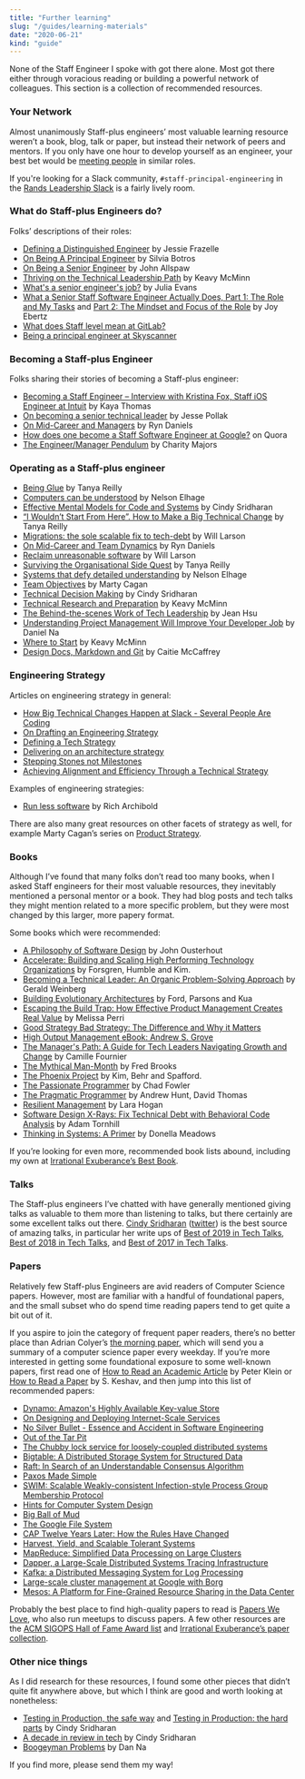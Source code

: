 ```yaml
---
title: "Further learning"
slug: "/guides/learning-materials"
date: "2020-06-21"
kind: "guide"
---
```


None of the  Staff Engineer I spoke with got there alone. Most got there either through voracious reading
or building a powerful network of colleagues. This section is a collection of recommended resources.


### Your Network

Almost unanimously Staff-plus engineers’ most valuable learning resource weren’t a book, blog, talk or paper, but instead their network of peers and mentors. If you only have one hour to develop yourself as an engineer, your best bet would be [meeting people](https://lethain.com/meeting-people/) in similar roles.

If you're looking for a Slack community, `#staff-principal-engineering` in the
[Rands Leadership Slack](https://randsinrepose.com/welcome-to-rands-leadership-slack/)
is a fairly lively room.


### What do Staff-plus Engineers do?

Folks’ descriptions of their roles:

*   [Defining a Distinguished Engineer](https://blog.jessfraz.com/post/defining-a-distinguished-engineer/) by Jessie Frazelle
*   [On Being A Principal Engineer](https://blog.dbsmasher.com/2019/01/28/on-being-a-principal-engineer.html) by Silvia Botros
*   [On Being a Senior Engineer](https://www.kitchensoap.com/2012/10/25/on-being-a-senior-engineer/) by John Allspaw
*   [Thriving on the Technical Leadership Path](https://keavy.com/work/thriving-on-the-technical-leadership-path/) by Keavy McMinn
*   [What's a senior engineer's job?](https://jvns.ca/blog/senior-engineer/) by Julia Evans
*   [What a Senior Staff Software Engineer Actually Does, Part 1: The Role and My Tasks](https://medium.com/box-tech-blog/what-a-senior-staff-software-engineer-actually-does-f3fc140d5f33) and [Part 2: The Mindset and Focus of the Role](https://medium.com/box-tech-blog/what-a-senior-staff-software-engineer-actually-does-d55308fcdd41) by Joy Ebertz
*   [What does Staff level mean at GitLab?](https://about.gitlab.com/blog/2020/02/18/staff-level-engineering-at-gitlab/)
*   [Being a principal engineer at Skyscanner](https://medium.com/@SkyscannerEng/being-a-principal-engineer-at-skyscanner-1830dfa17d30)

### Becoming a Staff-plus Engineer

Folks sharing their stories of becoming a Staff-plus engineer:

*   [Becoming a Staff Engineer – Interview with Kristina Fox, Staff iOS Engineer at Intuit](https://elpha.com/posts/4j56np6p/becoming-a-staff-engineer-interview-with-kristina-fox-staff-ios-engineer-at-intuit) by Kaya Thomas
*   [On becoming a senior technical leader](https://blog.coinbase.com/on-becoming-a-senior-technical-leader-14106f1383b8) by Jesse Pollak
*   [On Mid-Career and Managers](https://www.ryn.works/blog/on-mid-career-and-managers) by Ryn Daniels
*   [How does one become a Staff Software Engineer at Google?](https://www.quora.com/How-does-one-become-a-Staff-Software-Engineer-at-Google-What-might-a-new-grad-entering-the-company-do-to-grow-their-career-to-reach-that-level) on Quora
*   [The Engineer/Manager Pendulum](https://charity.wtf/2017/05/11/the-engineer-manager-pendulum/) by Charity Majors

### Operating as a Staff-plus engineer

*   [Being Glue](https://noidea.dog/glue) by Tanya Reilly
*   [Computers can be understood](https://blog.nelhage.com/post/computers-can-be-understood/) by Nelson Elhage
*   [Effective Mental Models for Code and Systems](https://medium.com/@copyconstruct/effective-mental-models-for-code-and-systems-7c55918f1b3e) by Cindy Sridharan
*   [“I Wouldn’t Start From Here”. How to Make a Big Technical Change](https://noidea.dog/blog/getting-there-from-here) by Tanya Reilly
*   [Migrations: the sole scalable fix to tech-debt](https://lethain.com/migrations/) by Will Larson
*   [On Mid-Career and Team Dynamics](https://www.ryn.works/blog/on-mid-career-and-team-dynamics) by Ryn Daniels
*   [Reclaim unreasonable software](https://lethain.com/reclaim-unreasonable-software/) by Will Larson
*   [Surviving the Organisational Side Quest](https://noidea.dog/blog/surviving-the-organisational-side-quest) by Tanya Reilly
*   [Systems that defy detailed understanding](https://blog.nelhage.com/post/systems-that-defy-understanding/) by Nelson Elhage
*   [Team Objectives](https://svpg.com/team-objectives-overview/) by Marty Cagan
*   [Technical Decision Making](https://medium.com/@copyconstruct/technical-decision-making-9b2817c18da4) by Cindy Sridharan
*   [Technical Research and Preparation](https://keavy.com/work/technical-preparation/) by Keavy McMinn
*   [The Behind-the-scenes Work of Tech Leadership](https://blog.coleadership.com/behind-the-scenes-tech-leadership/) by Jean Hsu
*   [Understanding Project Management Will Improve Your Developer Job](https://blog.danielna.com/understanding-project-management-will-improve-your-developer-job/) by Daniel Na
*   [Where to Start](https://keavy.com/work/where-to-start/) by Keavy McMinn
* [Design Docs, Markdown and Git](https://caitiem.com/2020/03/29/design-docs-markdown-and-git/) by Caitie McCaffrey

### Engineering Strategy

Articles on engineering strategy in general:

*   [How Big Technical Changes Happen at Slack - Several People Are Coding](https://slack.engineering/how-big-technical-changes-happen-at-slack-f1569d25ee7b)
*   [On Drafting an Engineering Strategy](https://www.paperplanes.de/2020/1/31/on-drafting-an-engineering-strategy.html)
*   [Defining a Tech Strategy](https://sarahtaraporewalla.com/agile/design/architecture/Defining-a-Tech-Strategy)
*   [Delivering on an architecture strategy](https://blog.thepete.net/blog/2019/12/09/delivering-on-an-architecture-strategy/)
*   [Stepping Stones not Milestones](https://medium.com/@jamesacowling/stepping-stones-not-milestones-e6be0073563f)
*   [Achieving Alignment and Efficiency Through a Technical Strategy](https://yenkel.dev/posts/achieving-alignment-and-efficiency-through-a-technical-strategy)

Examples of engineering strategies:

*   [Run less software](https://www.intercom.com/blog/run-less-software/) by Rich Archibold

There are also many great resources on other facets of strategy as well, for example Marty Cagan’s series on [Product Strategy](https://svpg.com/product-strategy-overview/).

### Books

Although I’ve found that many folks don’t read too many books, when I asked Staff engineers for their most valuable resources, they inevitably mentioned a personal mentor or a book. They had blog posts and tech talks they might mention related to a more specific problem, but they were most changed by this larger, more papery format.

Some books which were recommended:

*   [A Philosophy of Software Design](https://lethain.com/notes-philosophy-software-design/) by John Ousterhout
*   [Accelerate: Building and Scaling High Performing Technology Organizations](https://www.amazon.com/Accelerate-Software-Performing-Technology-Organizations-ebook/dp/B07B9F83WM/ref=sr_1_1?s=books&ie=UTF8&qid=1532354658&sr=1-1&keywords=accelerate+devops) by Forsgren, Humble and Kim.
*   [Becoming a Technical Leader: An Organic Problem-Solving Approach](https://www.amazon.com/Becoming-Technical-Leader-Gerald-Weinberg-ebook/dp/B004J4VV3I/ref=sr_1_2?s=digital-text&ie=UTF8&qid=1532438948&sr=1-2&keywords=becoming+a+technical+leader) by Gerald Weinberg
*   [Building Evolutionary Architectures](https://lethain.com/building-evolutionary-architectures/) by Ford, Parsons and Kua
*   [Escaping the Build Trap: How Effective Product Management Creates Real Value](https://www.amazon.com/dp/B07K3QBWG1/ref=dp-kindle-redirect?_encoding=UTF8&btkr=1) by Melissa Perri
*   [Good Strategy Bad Strategy: The Difference and Why it Matters](https://www.amazon.com/Good-Strategy-Bad-Difference-Matters-ebook/dp/B004J4WKEC/ref=sr_1_2?s=books&ie=UTF8&qid=1532354394&sr=1-2&keywords=good+strategy%2C+bad+strategy)
*   [High Output Management eBook: Andrew S. Grove](https://www.amazon.com/dp/B015VACHOK/)
*   [The Manager's Path: A Guide for Tech Leaders Navigating Growth and Change](https://www.amazon.com/Managers-Path-Leaders-Navigating-Growth-ebook/dp/B06XP3GJ7F/ref=sr_1_3?s=books&ie=UTF8&qid=1532438516&sr=1-3&keywords=high+output+management) by Camille Fournier
*   [The Mythical Man-Month](https://www.amazon.com/Mythical-Man-Month-Software-Engineering-Anniversary/dp/0201835959/ref=sr_1_1?s=books&ie=UTF8&qid=1532354207&sr=1-1&keywords=mythical+man+month) by Fred Brooks
*   [The Phoenix Project](https://www.amazon.com/Phoenix-Project-DevOps-Helping-Business-ebook/dp/B078Y98RG8/ref=sr_1_1?s=books&ie=UTF8&qid=1532354475&sr=1-1&keywords=the+phoenix+project) by Kim, Behr and Spafford.
*   [The Passionate Programmer](https://www.amazon.com/Passionate-Programmer-Remarkable-Development-Pragmatic-ebook/dp/B00AYQNR5U/ref=sr_1_1?keywords=chad+fowler&qid=1582836888&sr=8-1) by Chad Fowler
*   [The Pragmatic Programmer](https://www.amazon.com/Pragmatic-Programmer-Journeyman-Master/dp/020161622X) by Andrew Hunt, David Thomas
*   [Resilient Management](https://resilient-management.com/) by Lara Hogan
*   [Software Design X-Rays: Fix Technical Debt with Behavioral Code Analysis](https://www.amazon.com/Software-Design-X-Rays-Technical-Behavioral-ebook/dp/B07BVRLZ87) by Adam Tornhill
*   [Thinking in Systems: A Primer](https://www.amazon.com/Thinking-Systems-Donella-H-Meadows/dp/1603580557) by Donella Meadows

If you’re looking for even more, recommended book lists abound, including my own at [Irrational Exuberance’s Best Book](https://lethain.com/best-books).

### Talks

The Staff-plus engineers I’ve chatted with have generally mentioned giving talks as valuable to them more than listening to talks, but there certainly are some excellent talks out there. [Cindy Sridharan](https://medium.com/@copyconstruct) ([twitter](https://twitter.com/copyconstruct)) is the best source of amazing talks, in particular her write ups of [Best of 2019 in Tech Talks](https://medium.com/@copyconstruct/best-of-2019-in-tech-talks-bac697c3ee13), [Best of 2018 in Tech Talks](https://medium.com/@copyconstruct/best-of-2018-in-tech-talks-2970eb3097af), and [Best of 2017 in Tech Talks](https://medium.com/@copyconstruct/best-of-2017-in-tech-talks-8f78b34ff0b?source=---------17------------------).

### Papers

Relatively few Staff-plus Engineers are avid readers of Computer Science papers. However, most are familiar with a handful of foundational papers, and the small subset who do spend time reading papers tend to get quite a bit out of it.

If you aspire to join the category of frequent paper readers, there’s no better place than Adrian Colyer’s [the morning paper](https://blog.acolyer.org/), which will send you a summary of a computer science paper every weekday. If you’re more interested in getting some foundational exposure to some well-known papers, first read one of [How to Read an Academic Article](https://organizationsandmarkets.com/2010/08/31/how-to-read-an-academic-article/) by Peter Klein or [How to Read a Paper](https://blizzard.cs.uwaterloo.ca/keshav/home/Papers/data/07/paper-reading.pdf) by S. Keshav, and then jump into this list of recommended papers:

*   [Dynamo: Amazon's Highly Available Key-value Store](https://s3.amazonaws.com/systemsandpapers/papers/amazon-dynamo-sosp2007.pdf)
*   [On Designing and Deploying Internet-Scale Services](https://s3.amazonaws.com/systemsandpapers/papers/hamilton.pdf)
*   [No Silver Bullet - Essence and Accident in Software Engineering](https://s3.amazonaws.com/systemsandpapers/papers/Frederick_Brooks_87-No_Silver_Bullet_Essence_and_Accidents_of_Software_Engineering.pdf)
*   [Out of the Tar Pit](https://s3.amazonaws.com/systemsandpapers/papers/outofthetarpit.pdf)
*   [The Chubby lock service for loosely-coupled distributed systems](https://s3.amazonaws.com/systemsandpapers/papers/chubby-osdi06.pdf)
*   [Bigtable: A Distributed Storage System for Structured Data](https://static.googleusercontent.com/media/research.google.com/en//archive/bigtable-osdi06.pdf)
*   [Raft: In Search of an Understandable Consensus Algorithm](https://s3.amazonaws.com/systemsandpapers/papers/raft.pdf)
*   [Paxos Made Simple](https://s3.amazonaws.com/systemsandpapers/papers/paxos-made-simple.pdf)
*   [SWIM: Scalable Weakly-consistent Infection-style Process Group Membership Protocol](https://s3.amazonaws.com/systemsandpapers/papers/swim.pdf)
*   [Hints for Computer System Design](https://s3.amazonaws.com/systemsandpapers/papers/acrobat-17.pdf)
*   [Big Ball of Mud](https://s3.amazonaws.com/systemsandpapers/papers/bigballofmud.pdf)
*   [The Google File System](https://s3.amazonaws.com/systemsandpapers/papers/gfs.pdf)
*   [CAP Twelve Years Later: How the Rules Have Changed](https://www.infoq.com/articles/cap-twelve-years-later-how-the-rules-have-changed)
*   [Harvest, Yield, and Scalable Tolerant Systems](https://s3.amazonaws.com/systemsandpapers/papers/FOX_Brewer_99-Harvest_Yield_and_Scalable_Tolerant_Systems.pdf)
*   [MapReduce: Simplified Data Processing on Large Clusters](https://s3.amazonaws.com/systemsandpapers/papers/mapreduce.pdf)
*   [Dapper, a Large-Scale Distributed Systems Tracing Infrastructure](https://s3.amazonaws.com/systemsandpapers/papers/dapper.pdf)
*   [Kafka: a Distributed Messaging System for Log Processing](https://s3.amazonaws.com/systemsandpapers/papers/Kafka.pdf)
*   [Large-scale cluster management at Google with Borg](https://s3.amazonaws.com/systemsandpapers/papers/borg.pdf)
*   [Mesos: A Platform for Fine-Grained Resource Sharing in the Data Center](https://s3.amazonaws.com/systemsandpapers/papers/mesos.pdf)

Probably the best place to find high-quality papers to read is [Papers We Love](https://paperswelove.org/), who also run meetups to discuss papers. A few other resources are the [ACM SIGOPS Hall of Fame Award list](https://www.sigops.org/awards/hof/) and [Irrational Exuberance’s paper collection](https://lethain.com/some-of-my-favorite-technical-papers/).

### Other nice things

As I did research for these resources, I found some other pieces that didn’t quite fit anywhere above, but which I think are good and worth looking at nonetheless:

*   [Testing in Production, the safe way](https://medium.com/@copyconstruct/testing-in-production-the-safe-way-18ca102d0ef1) and [Testing in Production: the hard parts](https://medium.com/@copyconstruct/testing-in-production-the-hard-parts-3f06cefaf592) by Cindy Sridharan
*   [A decade in review in tech](https://medium.com/@copyconstruct/a-decade-in-review-in-tech-1cde76c9b43c) by Cindy Sridharan
*   [Boogeyman Problems](https://blog.danielna.com/boogeyman-problems/) by Dan Na

If you find more, please send them my way!